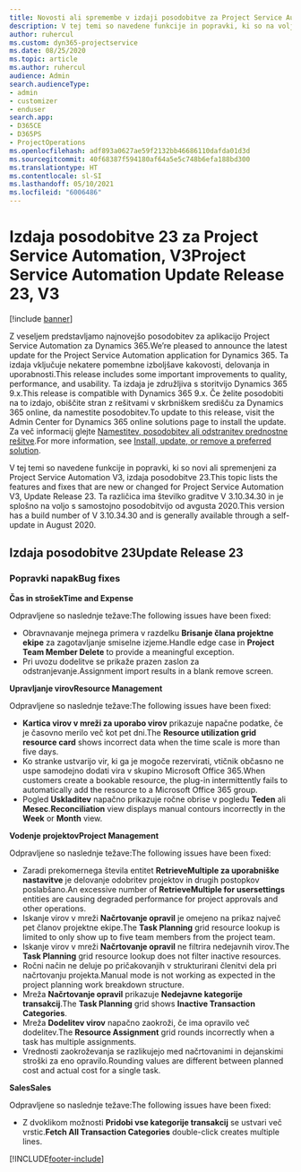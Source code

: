```yaml
---
title: Novosti ali spremembe v izdaji posodobitve za Project Service Automation 23, V3
description: V tej temi so navedene funkcije in popravki, ki so na voljo za Project Service Automation V3, izdaja posodobitve 23.
author: ruhercul
ms.custom: dyn365-projectservice
ms.date: 08/25/2020
ms.topic: article
ms.author: ruhercul
audience: Admin
search.audienceType:
- admin
- customizer
- enduser
search.app:
- D365CE
- D365PS
- ProjectOperations
ms.openlocfilehash: adf893a0627ae59f2132bb46686110dafda01d3d
ms.sourcegitcommit: 40f68387f594180af64a5e5c748b6efa188bd300
ms.translationtype: HT
ms.contentlocale: sl-SI
ms.lasthandoff: 05/10/2021
ms.locfileid: "6006486"
---
```

# <a name="project-service-automation-update-release-23-v3"></a><span data-ttu-id="1bf5c-103">Izdaja posodobitve 23 za Project Service Automation, V3</span><span class="sxs-lookup"><span data-stu-id="1bf5c-103">Project Service Automation Update Release 23, V3</span></span>

[!include [banner](../includes/psa-now-project-operations.md)]

<span data-ttu-id="1bf5c-104">Z veseljem predstavljamo najnovejšo posodobitev za aplikacijo Project Service Automation za Dynamics 365.</span><span class="sxs-lookup"><span data-stu-id="1bf5c-104">We’re pleased to announce the latest update for the Project Service Automation application for Dynamics 365.</span></span> <span data-ttu-id="1bf5c-105">Ta izdaja vključuje nekatere pomembne izboljšave kakovosti, delovanja in uporabnosti.</span><span class="sxs-lookup"><span data-stu-id="1bf5c-105">This release includes some important improvements to quality, performance, and usability.</span></span> <span data-ttu-id="1bf5c-106">Ta izdaja je združljiva s storitvijo Dynamics 365 9.x.</span><span class="sxs-lookup"><span data-stu-id="1bf5c-106">This release is compatible with Dynamics 365 9.x.</span></span> <span data-ttu-id="1bf5c-107">Če želite posodobiti na to izdajo, obiščite stran z rešitvami v skrbniškem središču za Dynamics 365 online, da namestite posodobitev.</span><span class="sxs-lookup"><span data-stu-id="1bf5c-107">To update to this release, visit the Admin Center for Dynamics 365 online solutions page to install the update.</span></span> <span data-ttu-id="1bf5c-108">Za več informacij glejte [Namestitev, posodobitev ali odstranitev prednostne rešitve](/power-platform/admin/install-remove-preferred-solution).</span><span class="sxs-lookup"><span data-stu-id="1bf5c-108">For more information, see [Install, update, or remove a preferred solution](/power-platform/admin/install-remove-preferred-solution).</span></span>

<span data-ttu-id="1bf5c-109">V tej temi so navedene funkcije in popravki, ki so novi ali spremenjeni za Project Service Automation V3, izdaja posodobitve 23.</span><span class="sxs-lookup"><span data-stu-id="1bf5c-109">This topic lists the features and fixes that are new or changed for Project Service Automation V3, Update Release 23.</span></span> <span data-ttu-id="1bf5c-110">Ta različica ima številko graditve V 3.10.34.30 in je splošno na voljo s samostojno posodobitvijo od avgusta 2020.</span><span class="sxs-lookup"><span data-stu-id="1bf5c-110">This version has a build number of V 3.10.34.30 and is generally available through a self-update in August 2020.</span></span>

## <a name="update-release-23"></a><span data-ttu-id="1bf5c-111">Izdaja posodobitve 23</span><span class="sxs-lookup"><span data-stu-id="1bf5c-111">Update Release 23</span></span>

### <a name="bug-fixes"></a><span data-ttu-id="1bf5c-112">Popravki napak</span><span class="sxs-lookup"><span data-stu-id="1bf5c-112">Bug fixes</span></span>

<span data-ttu-id="1bf5c-113">**Čas in strošek**</span><span class="sxs-lookup"><span data-stu-id="1bf5c-113">**Time and Expense**</span></span>

<span data-ttu-id="1bf5c-114">Odpravljene so naslednje težave:</span><span class="sxs-lookup"><span data-stu-id="1bf5c-114">The following issues have been fixed:</span></span>
- <span data-ttu-id="1bf5c-115">Obravnavanje mejnega primera v razdelku **Brisanje člana projektne ekipe** za zagotavljanje smiselne izjeme.</span><span class="sxs-lookup"><span data-stu-id="1bf5c-115">Handle edge case in **Project Team Member Delete** to provide a meaningful exception.</span></span>
- <span data-ttu-id="1bf5c-116">Pri uvozu dodelitve se prikaže prazen zaslon za odstranjevanje.</span><span class="sxs-lookup"><span data-stu-id="1bf5c-116">Assignment import results in a blank remove screen.</span></span>

<span data-ttu-id="1bf5c-117">**Upravljanje virov**</span><span class="sxs-lookup"><span data-stu-id="1bf5c-117">**Resource Management**</span></span>

<span data-ttu-id="1bf5c-118">Odpravljene so naslednje težave:</span><span class="sxs-lookup"><span data-stu-id="1bf5c-118">The following issues have been fixed:</span></span>

- <span data-ttu-id="1bf5c-119">**Kartica virov v mreži za uporabo virov** prikazuje napačne podatke, če je časovno merilo več kot pet dni.</span><span class="sxs-lookup"><span data-stu-id="1bf5c-119">The **Resource utilization grid resource card** shows incorrect data when the time scale is more than five days.</span></span>
- <span data-ttu-id="1bf5c-120">Ko stranke ustvarijo vir, ki ga je mogoče rezervirati, vtičnik občasno ne uspe samodejno dodati vira v skupino Microsoft Office 365.</span><span class="sxs-lookup"><span data-stu-id="1bf5c-120">When customers create a bookable resource, the plug-in intermittently fails to automatically add the resource to a Microsoft Office 365 group.</span></span>
- <span data-ttu-id="1bf5c-121">Pogled **Uskladitev** napačno prikazuje ročne obrise v pogledu **Teden** ali **Mesec**.</span><span class="sxs-lookup"><span data-stu-id="1bf5c-121">**Reconciliation** view displays manual contours incorrectly in the **Week** or **Month** view.</span></span>

<span data-ttu-id="1bf5c-122">**Vodenje projektov**</span><span class="sxs-lookup"><span data-stu-id="1bf5c-122">**Project Management**</span></span>

<span data-ttu-id="1bf5c-123">Odpravljene so naslednje težave:</span><span class="sxs-lookup"><span data-stu-id="1bf5c-123">The following issues have been fixed:</span></span>

- <span data-ttu-id="1bf5c-124">Zaradi prekomernega števila entitet **RetrieveMultiple za uporabniške nastavitve** je delovanje odobritev projektov in drugih postopkov poslabšano.</span><span class="sxs-lookup"><span data-stu-id="1bf5c-124">An excessive number of **RetrieveMultiple for usersettings** entities are causing degraded performance for project approvals and other operations.</span></span>
- <span data-ttu-id="1bf5c-125">Iskanje virov v mreži **Načrtovanje opravil** je omejeno na prikaz največ pet članov projektne ekipe.</span><span class="sxs-lookup"><span data-stu-id="1bf5c-125">The **Task Planning** grid resource lookup is limited to only show up to five team members from the project team.</span></span> 
- <span data-ttu-id="1bf5c-126">Iskanje virov v mreži **Načrtovanje opravil** ne filtrira nedejavnih virov.</span><span class="sxs-lookup"><span data-stu-id="1bf5c-126">The **Task Planning** grid resource lookup does not filter inactive resources.</span></span>
- <span data-ttu-id="1bf5c-127">Ročni način ne deluje po pričakovanjih v strukturirani členitvi dela pri načrtovanju projekta.</span><span class="sxs-lookup"><span data-stu-id="1bf5c-127">Manual mode is not working as expected in the project planning work breakdown structure.</span></span>
- <span data-ttu-id="1bf5c-128">Mreža **Načrtovanje opravil** prikazuje **Nedejavne kategorije transakcij**.</span><span class="sxs-lookup"><span data-stu-id="1bf5c-128">The **Task Planning** grid shows **Inactive Transaction Categories**.</span></span>
- <span data-ttu-id="1bf5c-129">Mreža **Dodelitev virov** napačno zaokroži, če ima opravilo več dodelitev.</span><span class="sxs-lookup"><span data-stu-id="1bf5c-129">The **Resource Assignment** grid rounds incorrectly when a task has multiple assignments.</span></span>
- <span data-ttu-id="1bf5c-130">Vrednosti zaokroževanja se razlikujejo med načrtovanimi in dejanskimi stroški za eno opravilo.</span><span class="sxs-lookup"><span data-stu-id="1bf5c-130">Rounding values are different between planned cost and actual cost for a single task.</span></span>

<span data-ttu-id="1bf5c-131">**Sales**</span><span class="sxs-lookup"><span data-stu-id="1bf5c-131">**Sales**</span></span>

<span data-ttu-id="1bf5c-132">Odpravljene so naslednje težave:</span><span class="sxs-lookup"><span data-stu-id="1bf5c-132">The following issues have been fixed:</span></span>

- <span data-ttu-id="1bf5c-133">Z dvoklikom možnosti **Pridobi vse kategorije transakcij** se ustvari več vrstic.</span><span class="sxs-lookup"><span data-stu-id="1bf5c-133">**Fetch All Transaction Categories** double-click creates multiple lines.</span></span>


[!INCLUDE[footer-include](../includes/footer-banner.md)]